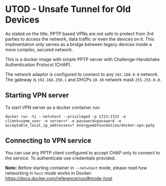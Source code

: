 # UTOD - Unsafe Tunnel for Old Devices 

As stated on the title, PPTP based VPNs are not safe to protect from 3rd parties to access the network, data traffic or even the devices on it. This implmentation only serves as a bridge between legacy devices inside a more complex, secured network.

This is a docker image with simple PPTP server with Challenge-Handshake Authentication Protocol (CHAP).

The network adaptor is configured to connect to any `192.168.0.0` network. The gateway is `192.168.250.1` and DHCPs `10-30` network mask `255.255.0.0`.

## Starting VPN server

To start VPN server as a docker container run:

````
docker run -ti --net=host --privileged -p 1723:1723 -e client=some_user -e server=* -e password=password -e acceptable_local_ip_addresses=* energywebfoundation/docker-vpn-pptp
````

## Connecting to VPN service
You can use any PPTP client configured to accept CHAP only to connect to the service. To authenticate use credentials provided.


**Note:** Before starting container in `--net=host` mode, please read how networking in `host` mode works in Docker:
https://docs.docker.com/reference/run/#mode-host

